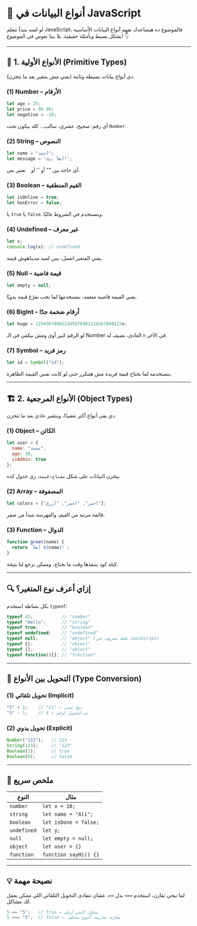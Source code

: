 

# 🚀 **أنواع البيانات في JavaScript**

لو لسه بتبدأ تتعلم JavaScript، فالموضوع ده هيساعدك تفهم أنواع البيانات الأساسية بشكل بسيط وبأمثلة حقيقية. يلا بينا نغوص في الموضوع! 👇

---

## 🔢 **1. الأنواع الأولية (Primitive Types)**

دي أنواع بيانات بسيطة وثابتة (يعني مش بتتغير بعد ما تتخزن).

### **(1) Number – الأرقام**

```js
let age = 25;
let price = 99.99;
let negative = -10;
```

أي رقم: صحيح، عشري، سالب… كله بيكون تحت `Number`.

### **(2) String – النصوص**

```js
let name = "أحمد";
let message = 'أهلاً بيك!';
```

أي حاجة بين "" أو '' أو ` ` تعتبر نص.

### **(3) Boolean – القيم المنطقية**

```js
let isOnline = true;
let hasError = false;
```

يا `true` يا `false`. وبتستخدم في الشروط غالبًا.

### **(4) Undefined – غير معرف**

```js
let x;
console.log(x); // undefined
```

يعني المتغير اتعمل، بس لسه مديناهوش قيمة.

### **(5) Null – قيمة فاضية**

```js
let empty = null;
```

يعني القيمة فاضية متعمد، بنستخدمها لما نحب نفرّغ قيمة يدويًا.

### **(6) BigInt – أرقام ضخمة جدًا**

```js
let huge = 123456789012345678901234567890123n;
```

لو الرقم كبير أوي ومش بيكفي في الـ Number العادي، نضيف له `n` في الآخر.

### **(7) Symbol – رمز فريد**

```js
let id = Symbol("id");
```

بنستخدمه لما نحتاج قيمة فريدة مش هتتكرر حتى لو كانت نفس القيمة الظاهرة.

---

## 🏗 **2. الأنواع المرجعية (Object Types)**

دي بقى أنواع أكثر تعقيدًا، وبتتغير عادي بعد ما تتخزن.

### **(1) Object – الكائن**

```js
let user = {
  name: "محمد",
  age: 30,
  isAdmin: true
};
```

بيخزن البيانات على شكل `مفتاح:قيمة`، زي جدول كده.

### **(2) Array – المصفوفة**

```js
let colors = ["أحمر", "أخضر", "أزرق"];
```

قائمة مرتبة من القيم، والفهرسة بتبدأ من صفر.

### **(3) Function – الدوال**

```js
function greet(name) {
  return `أهلاً ${name}!`;
}
```

كتلة كود بننفذها وقت ما نحتاج، وممكن ترجع لنا نتيجة.

---

## 🔍 **إزاي أعرف نوع المتغير؟**

بكل بساطة استخدم `typeof`:

```js
typeof 42;           // "number"
typeof "Hello";      // "string"
typeof true;         // "boolean"
typeof undefined;    // "undefined"
typeof null;         // "object" (غلط معروف في JavaScript)
typeof {};           // "object"
typeof [];           // "object"
typeof function(){}; // "function"
```

---

## 🔄 **التحويل بين الأنواع (Type Conversion)**

### **(1) تحويل تلقائي (Implicit)**

```js
"5" + 1;    // "51" ← دمج نصي
"5" - 1;    // 4 ← تم التحويل لرقم
```

### **(2) تحويل يدوي (Explicit)**

```js
Number("123");   // 123
String(123);     // "123"
Boolean(1);      // true
Boolean(0);      // false
```

---

## 🎯 **ملخص سريع**

| النوع       | مثال                  |
| ----------- | --------------------- |
| `number`    | `let x = 10;`         |
| `string`    | `let name = "Ali";`   |
| `boolean`   | `let isDone = false;` |
| `undefined` | `let y;`              |
| `null`      | `let empty = null;`   |
| `object`    | `let user = {}`       |
| `function`  | `function sayHi() {}` |

---

## 💡 **نصيحة مهمة**

لما تيجي تقارن، استخدم `===` بدل `==`، عشان تتفادى التحويل التلقائي اللي ممكن يعمل لك مشاكل.

```js
5 == "5";   // true ← بيحوّل النص لرقم
5 === "5";  // false ← مقارنة صارمة، النوع مختلف
```
